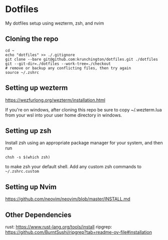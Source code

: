 # Dotfiles

My dotfiles setup using wezterm, zsh, and nvim

## Cloning the repo

```
cd ~
echo "dotfiles" >> ./.gitignore
git clone --bare git@github.com:krunchington/dotfiles.git ./dotfiles
git --git-dir=./dotfiles --work-tree=./checkout
# remove or backup any conflicting files, then try again
source ~/.zshrc
```

## Setting up wezterm

https://wezfurlong.org/wezterm/installation.html

If you're on windows, after cloning this repo be sure to copy ~/.wezterm.lua
from your wsl into your user home directory in windows.

## Setting up zsh

Install zsh using an appropriate package manager for your system, and then run
```
chsh -s $(which zsh)
```
to make zsh your default shell.  Add any custom zsh commands to `~/.zshrc.custom`

## Setting up Nvim

https://github.com/neovim/neovim/blob/master/INSTALL.md

## Other Dependencies

rust: https://www.rust-lang.org/tools/install
ripgrep: https://github.com/BurntSushi/ripgrep?tab=readme-ov-file#installation
